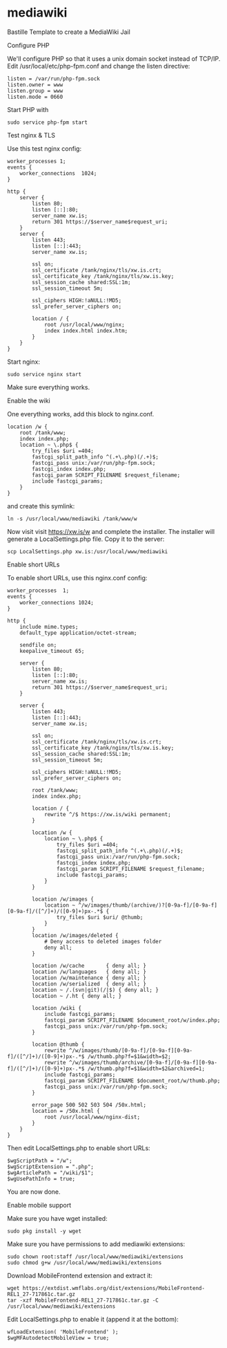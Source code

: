 # mediawiki
Bastille Template to create a MediaWiki Jail

Configure PHP

We'll configure PHP so that it uses a unix domain socket instead of TCP/IP. Edit /usr/local/etc/php-fpm.conf and change the listen directive:

	listen = /var/run/php-fpm.sock
	listen.owner = www
	listen.group = www
	listen.mode = 0660

Start PHP with

	sudo service php-fpm start

Test nginx & TLS

Use this test nginx config:

	worker_processes 1;
	events {
		worker_connections  1024;
	}

	http {
		server {
			listen 80;
			listen [::]:80;
			server_name xw.is;
			return 301 https://$server_name$request_uri;
		}
		server {
			listen 443;
			listen [::]:443;
			server_name xw.is;

			ssl on;
			ssl_certificate /tank/nginx/tls/xw.is.crt;
			ssl_certificate_key /tank/nginx/tls/xw.is.key;
			ssl_session_cache shared:SSL:1m;
			ssl_session_timeout 5m;

			ssl_ciphers HIGH:!aNULL:!MD5;
			ssl_prefer_server_ciphers on;

			location / {
				root /usr/local/www/nginx;
				index index.html index.htm;
			}
		}
	}


Start nginx:

	sudo service nginx start

Make sure everything works.


Enable the wiki

One everything works, add this block to nginx.conf.

	location /w {
		root /tank/www;
		index index.php;
		location ~ \.php$ {
			try_files $uri =404;
			fastcgi_split_path_info ^(.+\.php)(/.+)$;
			fastcgi_pass unix:/var/run/php-fpm.sock;
			fastcgi_index index.php;
			fastcgi_param SCRIPT_FILENAME $request_filename;
			include fastcgi_params;
		}
	}

and create this symlink:

	ln -s /usr/local/www/mediawiki /tank/www/w

Now visit visit https://xw.is/w and complete the installer.  The installer will generate 
a LocalSettings.php file. Copy it to the server:

	scp LocalSettings.php xw.is:/usr/local/www/mediawiki

Enable short URLs

To enable short URLs, use this nginx.conf config:

	worker_processes  1;
	events {
		worker_connections 1024;
	}

	http {
		include mime.types;
		default_type application/octet-stream;

		sendfile on;
		keepalive_timeout 65;

		server {
			listen 80;
			listen [::]:80;
			server_name xw.is;
			return 301 https://$server_name$request_uri;
		}

		server {
			listen 443;
			listen [::]:443;
			server_name xw.is;

			ssl on;
			ssl_certificate /tank/nginx/tls/xw.is.crt;
			ssl_certificate_key /tank/nginx/tls/xw.is.key;
			ssl_session_cache shared:SSL:1m;
			ssl_session_timeout 5m;

			ssl_ciphers HIGH:!aNULL:!MD5;
			ssl_prefer_server_ciphers on;

			root /tank/www;
			index index.php;

			location / {
				rewrite ^/$ https://xw.is/wiki permanent;
			}

			location /w {
				location ~ \.php$ {
					try_files $uri =404;
					fastcgi_split_path_info ^(.+\.php)(/.+)$;
					fastcgi_pass unix:/var/run/php-fpm.sock;
					fastcgi_index index.php;
					fastcgi_param SCRIPT_FILENAME $request_filename;
					include fastcgi_params;
				}
			}

			location /w/images {
				location ~ ^/w/images/thumb/(archive/)?[0-9a-f]/[0-9a-f][0-9a-f]/([^/]+)/([0-9]+)px-.*$ {
					try_files $uri $uri/ @thumb;
				}
			}
			location /w/images/deleted {
				# Deny access to deleted images folder
				deny all;
			}

			location /w/cache       { deny all; }
			location /w/languages   { deny all; }
			location /w/maintenance { deny all; }
			location /w/serialized  { deny all; }
			location ~ /.(svn|git)(/|$) { deny all; }
			location ~ /.ht { deny all; }

			location /wiki {
				include fastcgi_params;
				fastcgi_param SCRIPT_FILENAME $document_root/w/index.php;
				fastcgi_pass unix:/var/run/php-fpm.sock;
			}

			location @thumb {
				rewrite ^/w/images/thumb/[0-9a-f]/[0-9a-f][0-9a-f]/([^/]+)/([0-9]+)px-.*$ /w/thumb.php?f=$1&width=$2;
				rewrite ^/w/images/thumb/archive/[0-9a-f]/[0-9a-f][0-9a-f]/([^/]+)/([0-9]+)px-.*$ /w/thumb.php?f=$1&width=$2&archived=1;
				include fastcgi_params;
				fastcgi_param SCRIPT_FILENAME $document_root/w/thumb.php;
				fastcgi_pass unix:/var/run/php-fpm.sock;
			}

			error_page 500 502 503 504 /50x.html;
			location = /50x.html {
				root /usr/local/www/nginx-dist;
			}
		}
	}

Then edit LocalSettings.php to enable short URLs:

	$wgScriptPath = "/w";
	$wgScriptExtension = ".php";
	$wgArticlePath = "/wiki/$1";
	$wgUsePathInfo = true;

You are now done.


Enable mobile support

Make sure you have wget installed:

	sudo pkg install -y wget

Make sure you have permissions to add mediawiki extensions:

	sudo chown root:staff /usr/local/www/mediawiki/extensions
	sudo chmod g+w /usr/local/www/mediawiki/extensions

Download MobileFrontend extension and extract it:

	wget https://extdist.wmflabs.org/dist/extensions/MobileFrontend-REL1_27-717861c.tar.gz
	tar -xzf MobileFrontend-REL1_27-717861c.tar.gz -C /usr/local/www/mediawiki/extensions

Edit LocalSettings.php to enable it (append it at the bottom):

	wfLoadExtension( 'MobileFrontend' );
	$wgMFAutodetectMobileView = true;

